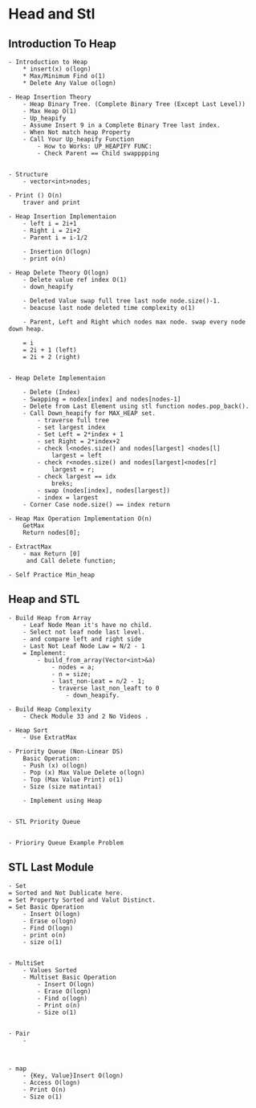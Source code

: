 # Head and Stl 
## Introduction To Heap 
    - Introduction to Heap 
        * insert(x) o(logn)
        * Max/Minimum Find o(1)
        * Delete Any Value o(logn)

    - Heap Insertion Theory 
        - Heap Binary Tree. (Complete Binary Tree (Except Last Level))
        - Max Heap O(1)
        - Up_heapify 
        - Assume Insert 9 in a Complete Binary Tree last index. 
        - When Not match heap Property 
        - Call Your Up_heapify Function 
            - How to Works: UP_HEAPIFY FUNC: 
            - Check Parent == Child swapppping 
            

    - Structure 
        - vector<int>nodes; 

    - Print () O(n)
        traver and print 
        
    - Heap Insertion Implementaion 
        - left i = 2i+1
        - Right i = 2i+2
        - Parent i = i-1/2 

        - Insertion O(logn)
        - print o(n)

    - Heap Delete Theory O(logn)
        - Delete value ref index O(1)
        - down_heapify 

        - Deleted Value swap full tree last node node.size()-1. 
        - beacuse last node deleted time complexity o(1)

        - Parent, Left and Right which nodes max node. swap every node down heap. 

        = i 
        = 2i + 1 (left)
        = 2i + 2 (right)


    - Heap Delete Implementaion 

        - Delete (Index)
        - Swapping = nodex[index] and nodes[nodes-1]
        - Delete from Last Element using stl function nodes.pop_back().
        - Call Down_heapify for MAX_HEAP set. 
            - traverse full tree
            - set largest index 
            - Set Left = 2*index + 1
            - set Right = 2*index+2
            - check l<nodes.size() and nodes[largest] <nodes[l]
                largest = left
            - check r<nodes.size() and nodes[largest]<nodes[r]
                largest = r; 
            - check largest == idx
                breks; 
            - swap (nodes[index], nodes[largest])
            - index = largest
        - Corner Case node.size() == index return 

    - Heap Max Operation Implementation O(n)
        GetMax 
        Return nodes[0];

    - ExtractMax
        - max Return [0]
         and Call delete function;

    - Self Practice Min_heap

## Heap and STL 

    - Build Heap from Array 
        - Leaf Node Mean it's have no child.
        - Select not leaf node last level. 
        - and compare left and right side 
        - Last Not Leaf Node Law = N/2 - 1
        = Implement: 
            - build_from_array(Vector<int>&a)
                - nodes = a; 
                - n = size; 
                - last_non-Leat = n/2 - 1; 
                - traverse last_non_leaft to 0 
                    - down_heapify. 

    - Build Heap Complexity 
        - Check Module 33 and 2 No Videos .        

    - Heap Sort 
        - Use ExtratMax 

    - Priority Queue (Non-Linear DS)
        Basic Operation: 
        - Push (x) o(logn)
        - Pop (x) Max Value Delete o(logn)
        - Top (Max Value Print) o(1)
        - Size (size matintai)

        - Implement using Heap 


    - STL Priority Queue 


    - Prioriry Queue Example Problem 



    
## STL Last Module 
    - Set 
    = Sorted and Not Dublicate here. 
    = Set Property Sorted and Valut Distinct. 
    = Set Basic Operation 
        - Insert O(logn)
        - Erase o(logn)
        - Find O(logn)
        - print o(n)
        - size o(1)


    - MultiSet 
        - Values Sorted 
        - Multiset Basic Operation 
            - Insert O(logn)
            - Erase O(logn)
            - Find o(logn)
            - Print o(n)
            - Size o(1)


    - Pair 
        - 
    


    - map 
        - {Key, Value}Insert O(logn)
        - Access O(logn)
        - Print O(n)
        - Size o(1)
        